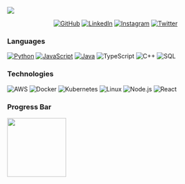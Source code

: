 
![](https://github.com/maksklaus/maksklaus/blob/master/icons/header_.png)
<p align="center">
	<a href="https://github.com/maksklaus"><img src="https://img.icons8.com/bubbles/50/000000/github.png" alt="GitHub"/></a>
	<a href="https://www.linkedin.com/in/maksklaus/"><img src="https://img.icons8.com/bubbles/50/000000/linkedin.png" alt="LinkedIn"/></a>
	<a href="https://www.instagram.com/maks.klaus9/"><img src="https://img.icons8.com/bubbles/50/000000/instagram.png" alt="Instagram"/></a>
	<a href="https://twitter.com/maksklaus"><img src="https://img.icons8.com/bubbles/50/000000/twitter.png" alt="Twitter"/></a>
</p>

### Languages
[![Python](https://img.shields.io/badge/-Python-000?&logo=python)](https://github.com/maksklaus?tab=repositories&q=&type=&language=python)
[![JavaScript](https://img.shields.io/badge/-JavaScript-000?&logo=JavaScript&logoColor=ddc508)](https://github.com/maksklaus?tab=repositories&q=&type=&language=javascript)
[![Java](https://img.shields.io/badge/-Java-000?&logo=Java&logoColor=007396)](https://github.com/maksklaus?tab=repositories&q=&type=&language=java)
![TypeScript](https://img.shields.io/badge/-TypeScript-000?&logo=TypeScript&logoColor=007ACC)
![C++](https://img.shields.io/badge/-C++-000?&logo=c%2b%2b&logoColor=00599C)
![SQL](https://img.shields.io/badge/-SQL-000?&logo=MySQL&logoColor=4479A1)

### Technologies

![AWS](https://img.shields.io/badge/-AWS-000?&logo=Amazon-AWS&logoColor=FF9900)
![Docker](https://img.shields.io/badge/-Docker-000?&logo=Docker)
![Kubernetes](https://img.shields.io/badge/-Kubernetes-000?&logo=Kubernetes)
![Linux](https://img.shields.io/badge/-Linux-000?&logo=Linux&logoColor=FCC624)
![Node.js](https://img.shields.io/badge/-Node.js-000?&logo=node.js)
![React](https://img.shields.io/badge/-React-000?&logo=React)

### Progress Bar
<a href="https://java-engineer.netlify.app/"><img height="137px" src="https://github-readme-stats.vercel.app/api?username=maksklaus&hide_title=true&hide_border=true&show_icons=true&include_all_commits=true&count_private=true&line_height=21&text_color=000&icon_color=000&bg_color=0,ea6161,ffc64d,fffc4d,52fa5a&theme=graywhite" /></a>

